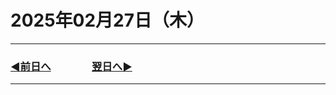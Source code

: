 # 2025年02月27日（木）

---

### [◀️前日へ](https://github.com/yuasys/chatty-journal/blob/main/2025/02/2025-02-26.md)&emsp;&emsp;&emsp;&emsp;[翌日へ▶️](https://github.com/yuasys/chatty-journal/blob/main/2025/02/2025-02-28.md)

---
